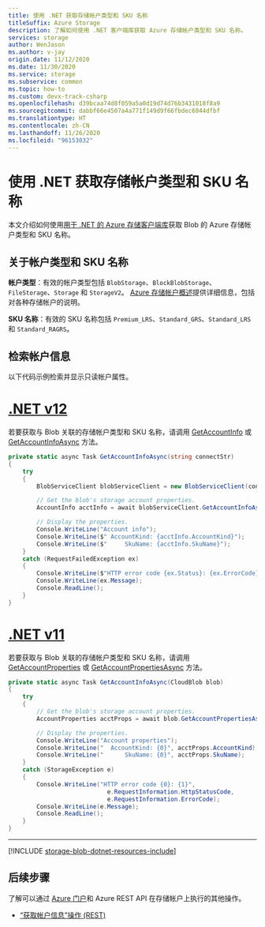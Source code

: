 ```yaml
---
title: 使用 .NET 获取存储帐户类型和 SKU 名称
titleSuffix: Azure Storage
description: 了解如何使用 .NET 客户端库获取 Azure 存储帐户类型和 SKU 名称。
services: storage
author: WenJason
ms.author: v-jay
origin.date: 11/12/2020
ms.date: 11/30/2020
ms.service: storage
ms.subservice: common
ms.topic: how-to
ms.custom: devx-track-csharp
ms.openlocfilehash: d39bcaa74d8f059a5a0d19d74d76b3431018f8a9
ms.sourcegitcommit: dabbf66e4507a4a771f149d9f66fbdec6044dfbf
ms.translationtype: HT
ms.contentlocale: zh-CN
ms.lasthandoff: 11/26/2020
ms.locfileid: "96153032"
---
```

# <a name="get-storage-account-type-and-sku-name-with-net"></a>使用 .NET 获取存储帐户类型和 SKU 名称

本文介绍如何使用[用于 .NET 的 Azure 存储客户端库](https://docs.azure.cn/zh-cn/dotnet/api/overview/storage?view=azure-dotnet)获取 Blob 的 Azure 存储帐户类型和 SKU 名称。

## <a name="about-account-type-and-sku-name"></a>关于帐户类型和 SKU 名称

**帐户类型**：有效的帐户类型包括 `BlobStorage`、`BlockBlobStorage`、`FileStorage`、`Storage` 和 `StorageV2`。 [Azure 存储帐户概述](storage-account-overview.md)提供详细信息，包括对各种存储帐户的说明。

**SKU 名称**：有效的 SKU 名称包括 `Premium_LRS`、`Standard_GRS`、`Standard_LRS` 和 `Standard_RAGRS`。

## <a name="retrieve-account-information"></a>检索帐户信息

以下代码示例检索并显示只读帐户属性。

# <a name="net-v12"></a>[.NET v12](#tab/dotnet)

若要获取与 Blob 关联的存储帐户类型和 SKU 名称，请调用 [GetAccountInfo](https://docs.microsoft.com/dotnet/api/azure.storage.blobs.blobserviceclient.getaccountinfo) 或 [GetAccountInfoAsync](https://docs.microsoft.com/dotnet/api/azure.storage.blobs.blobserviceclient.getaccountinfoasync) 方法。

```csharp
private static async Task GetAccountInfoAsync(string connectStr)
{
    try
    {
        BlobServiceClient blobServiceClient = new BlobServiceClient(connectStr);

        // Get the blob's storage account properties.
        AccountInfo acctInfo = await blobServiceClient.GetAccountInfoAsync();

        // Display the properties.
        Console.WriteLine("Account info");
        Console.WriteLine($" AccountKind: {acctInfo.AccountKind}");
        Console.WriteLine($"     SkuName: {acctInfo.SkuName}");
    }
    catch (RequestFailedException ex)
    {
        Console.WriteLine($"HTTP error code {ex.Status}: {ex.ErrorCode}");
        Console.WriteLine(ex.Message);
        Console.ReadLine();
    }
}
```

# <a name="net-v11"></a>[.NET v11](#tab/dotnet11)

若要获取与 Blob 关联的存储帐户类型和 SKU 名称，请调用 [GetAccountProperties](https://docs.microsoft.com/dotnet/api/microsoft.azure.storage.blob.cloudblob.getaccountproperties) 或 [GetAccountPropertiesAsync](https://docs.microsoft.com/dotnet/api/microsoft.azure.storage.blob.cloudblob.getaccountpropertiesasync) 方法。

```csharp
private static async Task GetAccountInfoAsync(CloudBlob blob)
{
    try
    {
        // Get the blob's storage account properties.
        AccountProperties acctProps = await blob.GetAccountPropertiesAsync();

        // Display the properties.
        Console.WriteLine("Account properties");
        Console.WriteLine("  AccountKind: {0}", acctProps.AccountKind);
        Console.WriteLine("      SkuName: {0}", acctProps.SkuName);
    }
    catch (StorageException e)
    {
        Console.WriteLine("HTTP error code {0}: {1}",
                            e.RequestInformation.HttpStatusCode,
                            e.RequestInformation.ErrorCode);
        Console.WriteLine(e.Message);
        Console.ReadLine();
    }
}
```

---

[!INCLUDE [storage-blob-dotnet-resources-include](../../../includes/storage-blob-dotnet-resources-include.md)]

## <a name="next-steps"></a>后续步骤

了解可以通过 [Azure 门户](https://portal.azure.cn)和 Azure REST API 在存储帐户上执行的其他操作。

- [“获取帐户信息”操作 (REST)](https://docs.microsoft.com/rest/api/storageservices/get-account-information)
